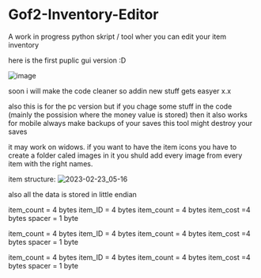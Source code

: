 # Gof2-Inventory-Editor
A work in progress python skript / tool wher you can edit your item inventory


here is the first puplic gui version :D


![image](https://github.com/Manni1000/Gof2-Inventory-Editor/assets/62727737/22d938ce-409b-44ee-8d20-539fdca8eedc)

soon i will make the code cleaner so addin new stuff gets easyer x.x

also this is for the pc version but if you chage some stuff in the code (mainly the possision where the money value is stored) then it also works for mobile
always make backups of your saves this tool might destroy your saves

it may work on widows.
if you want to have the item icons you have to create a folder caled images in it you shuld add every image from every item with the right names.







item structure:
![2023-02-23_05-16](https://user-images.githubusercontent.com/62727737/220820638-0e4d7bfe-f25a-426c-94fc-b5ac86af38ca.png)

also all the data is stored in little endian

item_count = 4 bytes
item_ID = 4 bytes
item_count = 4 bytes
item_cost =4 bytes
spacer = 1 byte

item_count = 4 bytes
item_ID = 4 bytes
item_count = 4 bytes
item_cost =4 bytes
spacer = 1 byte

item_count = 4 bytes
item_ID = 4 bytes
item_count = 4 bytes
item_cost =4 bytes
spacer = 1 byte
